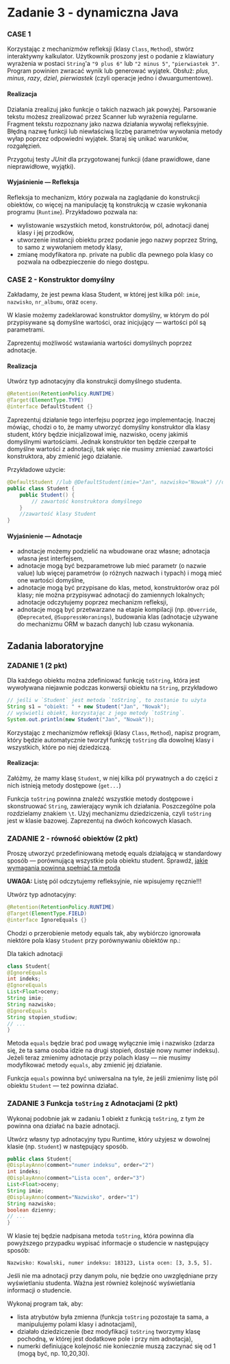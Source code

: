 # Zadanie 3 - dynamiczna Java

### CASE 1

Korzystając z mechanizmów refleksji (klasy `Class`, `Method`), stwórz interaktywny kalkulator.
Użytkownik proszony jest o podanie z klawiatury wyrażenia w postaci `String`'a `"9 plus 6"`
lub `"2 minus 5"`, `"pierwiastek 3"`. Program powinien zwracać wynik lub generować wyjątek. 
Obsłuż: _plus_, _minus_, _razy_, _dziel_, _pierwiastek_ (czyli operacje jedno i dwuargumentowe).

#### Realizacja

Działania zrealizuj jako funkcje o takich nazwach jak powyżej. Parsowanie tekstu możesz zrealizować
przez Scanner lub wyrażenia regularne. Fragment tekstu rozpoznany jako nazwa działania wywołaj
refleksyjnie. Błędną nazwę funkcji lub niewłaściwą liczbę parametrów wywołania metody wyłap 
poprzez odpowiedni wyjątek. Staraj się unikać warunków, rozgałęzień.

Przygotuj testy _JUnit_ dla przygotowanej funkcji (dane prawidłowe, dane nieprawidłowe, wyjątki).

#### Wyjaśnienie — Refleksja

Refleksja to mechanizm, który pozwala na zaglądanie do konstrukcji obiektów, co więcej 
na manipulację tą konstrukcją w czasie wykonania programu (`Runtime`). Przykładowo pozwala na:

* wylistowanie wszystkich metod, konstruktorów, pól, adnotacji danej klasy i jej przodków,
* utworzenie instancji obiektu przez podanie jego nazwy poprzez String, to samo z wywołaniem 
  metody klasy,
* zmianę modyfikatora np. private na public dla pewnego pola klasy co pozwala na odbezpieczenie 
  do niego dostępu.

### CASE 2 - Konstruktor domyślny
Zakładamy, że jest pewna klasa Student, w której jest kilka pól: `imie`, `nazwisko`, 
`nr_albumu`, oraz `oceny`.

W klasie możemy zadeklarować konstruktor domyślny, w którym do pól przypisywane są domyślne
wartości, oraz inicjujący — wartości pól są parametrami.

Zaprezentuj możliwość wstawiania wartości domyślnych poprzez adnotacje.

#### Realizacja

Utwórz typ adnotacyjny dla konstrukcji domyślnego studenta.

```java
@Retention(RetentionPolicy.RUNTIME)
@Target(ElementType.TYPE)
@interface DefaultStudent {}
```

Zaprezentuj działanie tego interfejsu poprzez jego implementację. Inaczej mówiąc, chodzi o to, 
że mamy utworzyć domyślny konstruktor dla klasy student, który będzie inicjalizował imię, nazwisko,
oceny jakimiś domyślnymi wartościami. Jednak konstruktor ten będzie czerpał te domyślne wartości
z adnotacji, tak więc nie musimy zmieniać zawartości konstruktora, aby zmienić jego działanie.

Przykładowe użycie:

```java
@DefaultStudent //lub @DefaultStudent(imie="Jan", nazwisko="Nowak") //domyślne wartości przykrywamy własnymi
public class Student {
    public Student() {
        // zawartość konstruktora domyślnego
    }
    //zawartość klasy Student
}
```

#### Wyjaśnienie — Adnotacje
* adnotacje możemy podzielić na wbudowane oraz własne; adnotacja własna jest interfejsem,
* adnotacje mogą być bezparametrowe lub mieć parametr (o nazwie value) lub więcej parametrów 
  (o różnych nazwach i typach) i mogą mieć one wartości domyślne,
* adnotacje mogą być przypisane do klas, metod, konstruktorów oraz pól klasy; nie można przypisywać
  adnotacji do zamiennych lokalnych; adnotacje odczytujemy poprzez mechanizm refleksji,
* adnotacje mogą być przetwarzane na etapie kompilacji (np. `@Override`, `@Deprecated`, 
  `@SuppressWoranings`), budowania klas (adnotacje używane do mechanizmu ORM w bazach danych) 
  lub czasu wykonania.

## Zadania laboratoryjne
### ZADANIE 1 (2 pkt)

Dla każdego obiektu można zdefiniować funkcję `toString`, która jest wywoływana niejawnie podczas 
konwersji obiektu na `String`, przykładowo
```java
// jeśli w `Student` jest metoda `toString`, to zostanie tu użyta
String s1 = "obiekt: " + new Student("Jan", "Nowak"); 
// wyświetli obiekt, korzystając z jego metody `toString`.
System.out.println(new Student("Jan", "Nowak")); 
```
Korzystając z mechanizmów refleksji (klasy `Class`, `Method`), napisz program, który będzie 
automatycznie tworzył funkcję `toString` dla dowolnej klasy i wszystkich, które po niej dziedziczą.

#### Realizacja:

Załóżmy, że mamy klasę `Student`, w niej kilka pól prywatnych a do części z nich istnieją metody 
dostępowe (`get...`)

Funkcja `toString` powinna znaleźć wszystkie metody dostępowe i skonstruować `String`, 
zawierający wynik ich działania. Poszczególne pola rozdzielamy znakiem `\t`. 
Użyj mechanizmu dziedziczenia, czyli `toString` jest w klasie bazowej. Zaprezentuj na dwóch 
końcowych klasach.

### ZADANIE 2 - równość obiektów (2 pkt)
Proszę utworzyć przedefiniowaną metodę equals działającą w standardowy sposób — porównującą 
wszystkie pola obiektu student. Sprawdź,
[jakie wymagania powinna spełniać ta metoda](https://javastart.pl/baza-wiedzy/programowanie-obiektowe/metoda-equals)

**UWAGA:** Listę pól odczytujemy refleksyjnie, nie wpisujemy ręcznie!!!

Utwórz typ adnotacyjny:

```java
@Retention(RetentionPolicy.RUNTIME)
@Target(ElementType.FIELD)
@interface IgnoreEquals {}
```
Chodzi o przerobienie metody equals tak, aby wybiórczo ignorowała niektóre pola klasy `Student` 
przy porównywaniu obiektów np.:

Dla takich adnotacji
```java
class Student{
@IgnoreEquals
int indeks;
@IgnoreEquals
List<Float>oceny;
String imie;
String nazwisko;
@IgnoreEquals
String stopien_studiow;
// ...
}
```
Metoda `equals` będzie brać pod uwagę wyłącznie imię i nazwisko (zdarza się, że ta sama osoba idzie
na drugi stopień, dostaje nowy numer indeksu).
Jeżeli teraz zmienimy adnotacje przy polach klasy — nie musimy modyfikować metody `equals`,
aby zmienić jej działanie.

Funkcja `equals` powinna być uniwersalna na tyle, że jeśli zmienimy listę pól obiektu 
`Student` — też powinna działać.

### ZADANIE 3 Funkcja `toString` z Adnotacjami (2 pkt)
Wykonaj podobnie jak w zadaniu 1 obiekt z funkcją `toString`, z tym że powinna ona działać 
na bazie adnotacji.

Utwórz własny typ adnotacyjny typu Runtime, który użyjesz w dowolnej klasie (np. `Student`) 
w następujący sposób.

```java
public class Student{
@DisplayAnno(comment="numer indeksu", order="2")
int indeks;
@DisplayAnno(comment="Lista ocen", order="3")
List<Float>oceny;
String imie;
@DisplayAnno(comment="Nazwisko", order="1")
String nazwisko;
boolean dzienny;
// ...
}
```
W klasie tej będzie nadpisana metoda `toString`, która powinna dla powyższego przypadku wypisać
informacje o studencie w następujący sposób:

```
Nazwisko: Kowalski, numer indeksu: 183123, Lista ocen: [3, 3.5, 5].
```
Jeśli nie ma adnotacji przy danym polu, nie będzie ono uwzględniane przy wyświetlaniu studenta. 
Ważna jest również kolejność wyświetlania informacji o studencie.

Wykonaj program tak, aby:

* lista atrybutów była zmienna (funkcja `toString` pozostaje ta sama, a manipulujemy polami klasy
  i adnotacjami),
* działało dziedziczenie (bez modyfikacji `toString` tworzymy klasę pochodną, w której 
  jest dodatkowe pole i przy nim adnotacja),
* numerki definiujące kolejność nie koniecznie muszą zaczynać się od 1 (mogą być, np. 10,20,30).